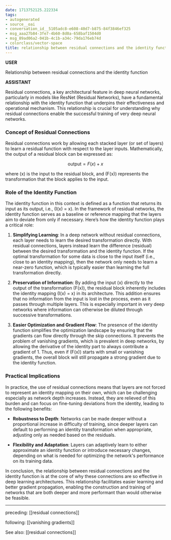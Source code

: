 ```yaml
---
date: 1713752125.222334
tags:
- autogenerated
- source__oai
- conversation_id__5105adc8-e608-40d7-b875-84f3846ef325
- msg_aaa27b84-3fe7-4b60-8d0a-658baf1504d0
- msg_89ad06a2-041b-4c1b-a34c-79da176eb74d
- colorclass/vector-space
title: relationship between residual connections and the identity function
---
```


**USER**

Relationship between residual connections and the identity function


**ASSISTANT**

Residual connections, a key architectural feature in deep neural networks, particularly in models like ResNet (Residual Networks), have a fundamental relationship with the identity function that underpins their effectiveness and operational mechanism. This relationship is crucial for understanding why residual connections enable the successful training of very deep neural networks.

### Concept of Residual Connections

Residual connections work by allowing each stacked layer (or set of layers) to learn a residual function with respect to the layer inputs. Mathematically, the output of a residual block can be expressed as:

$$
\text{output} = F(x) + x
$$

where \(x\) is the input to the residual block, and \(F(x)\) represents the transformation that the block applies to the input.

### Role of the Identity Function

The identity function in this context is defined as a function that returns its input as its output, i.e., \(I(x) = x\). In the framework of residual networks, the identity function serves as a baseline or reference mapping that the layers aim to deviate from only if necessary. Here’s how the identity function plays a critical role:

1. **Simplifying Learning**: In a deep network without residual connections, each layer needs to learn the desired transformation directly. With residual connections, layers instead learn the difference (residual) between the desired transformation and the identity function. If the optimal transformation for some data is close to the input itself (i.e., close to an identity mapping), then the network only needs to learn a near-zero function, which is typically easier than learning the full transformation directly.

2. **Preservation of Information**: By adding the input \(x\) directly to the output of the transformation \(F(x)\), the residual block inherently includes the identity mapping \(I(x) = x\) in its architecture. This addition ensures that no information from the input is lost in the process, even as it passes through multiple layers. This is especially important in very deep networks where information can otherwise be diluted through successive transformations.

3. **Easier Optimization and Gradient Flow**: The presence of the identity function simplifies the optimization landscape by ensuring that the gradients can flow directly through the skip connections. It prevents the problem of vanishing gradients, which is prevalent in deep networks, by allowing the derivative of the identity part to always contribute a gradient of 1. Thus, even if \(F(x)\) starts with small or vanishing gradients, the overall block will still propagate a strong gradient due to the identity function.

### Practical Implications

In practice, the use of residual connections means that layers are not forced to represent an identity mapping on their own, which can be challenging especially as network depth increases. Instead, they are relieved of this burden and can focus on fine-tuning deviations from the identity, leading to the following benefits:

- **Robustness to Depth**: Networks can be made deeper without a proportional increase in difficulty of training, since deeper layers can default to performing an identity transformation when appropriate, adjusting only as needed based on the residuals.
  
- **Flexibility and Adaptation**: Layers can adaptively learn to either approximate an identity function or introduce necessary changes, depending on what is needed for optimizing the network's performance on its training data.

In conclusion, the relationship between residual connections and the identity function is at the core of why these connections are so effective in deep learning architectures. This relationship facilitates easier learning and better gradient propagation, enabling the construction and training of networks that are both deeper and more performant than would otherwise be feasible.


---

preceding: [[residual connections]]  


following: [[vanishing gradients]]

See also: [[residual connections]]